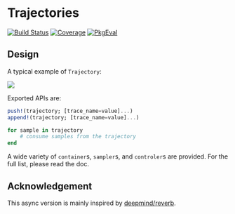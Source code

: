 # Trajectories

[![Build Status](https://github.com/JuliaReinforcementLearning/Trajectories.jl/actions/workflows/CI.yml/badge.svg?branch=main)](https://github.com/JuliaReinforcementLearning/Trajectories.jl/actions/workflows/CI.yml?query=branch%3Amain)
[![Coverage](https://codecov.io/gh/JuliaReinforcementLearning/Trajectories.jl/branch/main/graph/badge.svg)](https://codecov.io/gh/JuliaReinforcementLearning/Trajectories.jl)
[![PkgEval](https://JuliaCI.github.io/NanosoldierReports/pkgeval_badges/T/Trajectories.svg)](https://JuliaCI.github.io/NanosoldierReports/pkgeval_badges/report.html)

## Design

A typical example of `Trajectory`:

![](https://user-images.githubusercontent.com/5612003/167291629-0e2d4f0f-7c54-460c-a94f-9eb4148cdca0.png)

Exported APIs are:

```julia
push!(trajectory; [trace_name=value]...)
append!(trajectory; [trace_name=value]...)

for sample in trajectory
    # consume samples from the trajectory
end
```

A wide variety of `container`s, `sampler`s, and `controler`s are provided. For the full list, please read the doc.

## Acknowledgement

This async version is mainly inspired by [deepmind/reverb](https://github.com/deepmind/reverb). 

